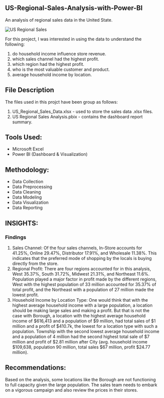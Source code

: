 ## US-Regional-Sales-Analysis-with-Power-BI
An analysis of regional sales data in the United State.


![US Regional Sales](https://user-images.githubusercontent.com/36298235/221129623-7be9809f-e9c9-4046-ae0c-5e4b0532a0a7.JPG)

For this project, I was interested in using the data to understand the following:
1. do household income influence store revenue.
2. which sales channel had the highest profit.
3. which region had the highest profit.
4. who is the most valuable customer and product.
5. average household income by location.

## File Description
The files used in this projct have been group as follows:
1. US_Regional_Sales_Data.xlsx - used to store the sales data .xlsx files.
2. US Regional Sales Analysis.pbix - contains the dashboard report summary.

## Tools Used:
- Microsoft Excel
- Power BI (Dashboard & Visualization)
## Methodology:
- Data Collection
- Data Preprocessing
- Data Cleaning
- Data Modeling
- Data Visualization
- Data Reporting
## INSIGHTS:
### Findings
1. Sales Channel: Of the four sales channels, In-Store accounts for 41.25%, Online 29.47%, Distributor 17.91%, and Wholesale 11.38%. This indicates that the preferred mode of shopping by the locals is buying directly from the store.
2. Regional Profit: There are four regions accounted for in this analysis, West 35.37%, South 31.72%, Midwest 21.31%, and Northeast 11.6%. Population played a major factor in profit made by the different regions, West with the highest population of 33 million accounted for 35.37% of total profit, and the Northeast with a population of 27 million made the lowest profit.
3. Household Income by Location Type: One would think that with the highest average household income with a large population, a location should be making large sales and making a profit. But that is not the case with Borough, a location with the highest average household income of $616,413 and a population of $9 million, had total sales of $1 million and a profit of $410.7k, the lowest for a location type with such a population. Township with the second lowest average household income and a population of 4 million had the second highest total sale of $7 million and profit of $2.81 million after City (avg. household income $109,638, population 90 million, total sales $67 million, profit $24.77 million).
## Recommendations:
Based on the analysis, some locations like the Borough are not functioning to full capacity given the large population. The sales team needs to embark on a vigorous campaign and also review the prices in their stores.
